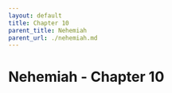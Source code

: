 ```yaml
---
layout: default
title: Chapter 10
parent_title: Nehemiah
parent_url: ./nehemiah.md
---
```


# Nehemiah - Chapter 10
